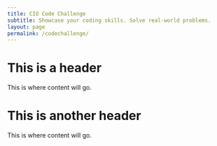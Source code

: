 ```yaml
---
title: CIO Code Challenge
subtitle: Showcase your coding skills. Solve real-world problems.
layout: page
permalink: /codechallenge/
---
```


# This is a header

This is where content will go.

# This is another header

This is where content will go.
